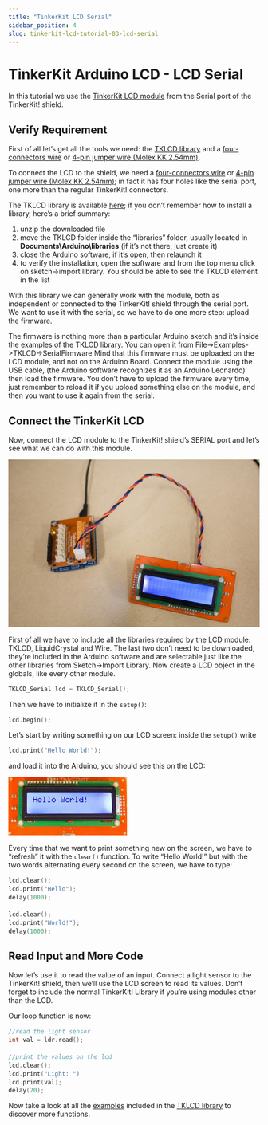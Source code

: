 ```yaml
---
title: "TinkerKit LCD Serial"
sidebar_position: 4
slug: tinkerkit-lcd-tutorial-03-lcd-serial
---
```


# TinkerKit Arduino LCD - LCD Serial

In this tutorial we use the [TinkerKit LCD module](https://www.canadarobotix.com/products/1654) from the Serial port of the TinkerKit! shield.

## Verify Requirement

First of all let’s get all the tools we need: the [TKLCD library](https://github.com/carobot/TKLCD-Library) and a [four-connectors wire](https://www.canadarobotix.com/products/1168) or [4-pin jumper wire (Molex KK 2.54mm)](https://www.canadarobotix.com/products/1872).

To connect the LCD to the shield, we need a [four-connectors wire](https://www.canadarobotix.com/products/1168) or [4-pin jumper wire (Molex KK 2.54mm)](https://www.canadarobotix.com/products/1872); in fact it has four holes like the serial port, one more than the regular TinkerKit! connectors.

The TKLCD library is available [here](https://github.com/carobot/TKLCD-Library); if you don’t remember how to install a library, here’s a brief summary:

1. unzip the downloaded file
2. move the TKLCD folder inside the “libraries” folder, usually located in **Documents\Arduino\libraries** (if it’s not there, just create it)
3. close the Arduino software, if it’s open, then relaunch it
4. to verify the installation, open the software and from the top menu click on sketch->import library. You should be able to see the TKLCD element in the list

With this library we can generally work with the module, both as independent or connected to the TinkerKit! shield through the serial port. We want to use it with the serial, so we have to do one more step: upload the firmware.

The firmware is nothing more than a particular Arduino sketch and it’s inside the examples of the TKLCD library. You can open it from File->Examples->TKLCD->SerialFirmware Mind that this firmware must be uploaded on the LCD module, and not on the Arduino Board. Connect the module using the USB cable, (the Arduino software recognizes it as an Arduino Leonardo) then load the firmware. You don’t have to upload the firmware every time, just remember to reload it if you upload something else on the module, and then you want to use it again from the serial.

## Connect the TinkerKit LCD

Now, connect the LCD module to the TinkerKit! shield’s SERIAL port and let’s see what we can do with this module.

![](/img/docs/tinkerkit/ways-1.jpg)

First of all we have to include all the libraries required by the LCD module: TKLCD, LiquidCrystal and Wire. The last two don’t need to be downloaded, they’re included in the Arduino software and are selectable just like the other libraries from Sketch->Import Library. Now create a LCD object in the globals, like every other module.

```c
TKLCD_Serial lcd = TKLCD_Serial();
```

Then we have to initialize it in the `setup()`:

```c
lcd.begin();
```

Let’s start by writing something on our LCD screen: inside the `setup()` write

```c
lcd.print("Hello World!");
```

and load it into the Arduino, you should see this on the LCD:

![](/img/docs/tinkerkit/hello-world.jpg)

Every time that we want to print something new on the screen, we have to “refresh” it with the `clear()` function. To write “Hello World!” but with the two words alternating every second on the screen, we have to type:

```c
lcd.clear();
lcd.print("Hello");
delay(1000);

lcd.clear();
lcd.print("World!");
delay(1000);
```

## Read Input and More Code

Now let’s use it to read the value of an input. Connect a light sensor to the TinkerKit! shield, then we’ll use the LCD screen to read its values. Don’t forget to include the normal TinkerKit! Library if you’re using modules other than the LCD.

Our loop function is now:

```c
//read the light sensor
int val = ldr.read();
 
//print the values on the lcd
lcd.clear();
lcd.print("Light: ")
lcd.print(val);
delay(20);
```

Now take a look at all the [examples](https://github.com/carobot/TKLCD-Library/tree/master/TKLCD/examples) included in the [TKLCD library](https://github.com/carobot/TKLCD-Library) to discover more functions.